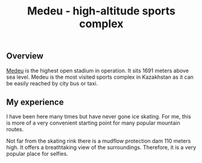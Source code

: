 ﻿---
code: testcode
title: Medeu - high-altitude sports complex
description: How I visited the highest active open-air stadium.
tags: 11
ismark: true
latitude: 43.15717
longitude: 77.05939
lastupdate: 2023-08-19T03:05:01.0000000
---


## Overview

[Medeu](https://en.wikipedia.org/wiki/Medeu) is the highest open stadium in operation. It sits 1691 meters above sea level. Medeu is the most visited sports complex in Kazakhstan as it can be easily reached by city bus or taxi.

## My experience

I have been here many times but have never gone ice skating. For me, this is more of a very convenient starting point for many popular mountain routes.

Not far from the skating rink there is a mudflow protection dam 110 meters high. It offers a breathtaking view of the surroundings. Therefore, it is a very popular place for selfies.